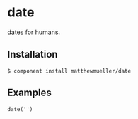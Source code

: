 
# date

  dates for humans.

## Installation

    $ component install matthewmueller/date

## Examples

```
date('')
```

